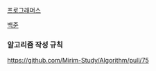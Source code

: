 [프로그래머스](https://programmers.co.kr/)

[백준](https://www.acmicpc.net/)

### 알고리즘 작성 규칙
https://github.com/Mirim-Study/Algorithm/pull/75
